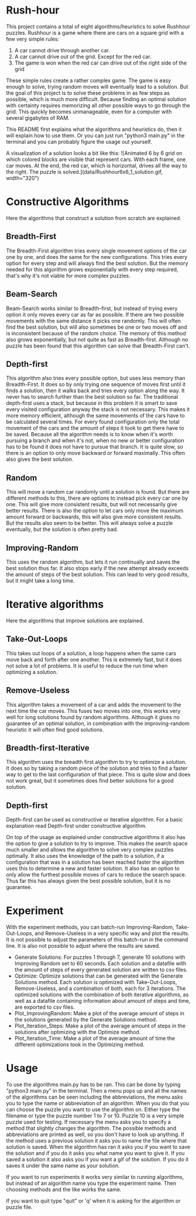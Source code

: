 # Rush-hour
This project contains a total of eight algorithms/heuristics to solve Rushhour puzzles. Rushhour is a game where there are cars on a square grid with a few very simple rules:
1. A car cannot drive through another car.
2. A car cannot drive out of the grid. Except for the red car.
3. The game is won when the red car can drive out of the right side of the grid

These simple rules create a rather complex game. The game is easy enough to solve, trying random moves will eventually lead to a solution. But the goal of this project is to solve these problems in as few steps as possible, which is much more difficult. Because finding an optimal solution with certainty requires memorizing all other possible ways to go through the grid. This quickly becomes unmanageable, even for a computer with several gigabytes of RAM.

This README first explains what the algorithms and heuristics do, then it will explain how to use them. Or you can just run "python3 main.py" in the terminal and you can probably figure the usage out yourself. 

A visualization of a solution looks a bit like this:
![Animated 6 by 6 grid on which colored blocks are visible that represent cars. With each frame, one car moves. At the end, the red car, which is horizontal, drives all the way to the right. The puzzle is solved.](data/Rushhour6x6_1_solution.gif, width="320")

# Constructive Algorithms
Here the algorithms that construct a solution from scratch are explained.

## Breadth-First
The Breadth-First algorithm tries every single movement options of the car one by one, and does the same for the new configurations. This tries every option for every step and will always find the best solution. But the memory needed for this algorithm grows exponentially with every step required, that's why it's not viable for more complex puzzles.

## Beam-Search
Beam-Search works similar to Breadth-first, but instead of trying every option it only moves every car as far as possible. If there are two possible movements with the same distance it picks one randomly. This will often find the best solution, but will also sometimes be one or two moves off and is inconsistent because of the random choice. The memory of this method also grows exponentially, but not quite as fast as Breadth-first. Although no puzzle has been found that this algorithm can solve that Breadth-First can't.

## Depth-first
This algorithm also tries every possible option, but uses less memory than Breadth-First. It does so by only trying one sequence of moves first until it finds a solution, then it walks back and tries every option along the way. It never has to search further than the best solution so far. The traditional depth-first uses a stack, but because in this problem it is smart to save every visited configuration anyway the stack is not necessary. This makes it more memory efficient, although the same movements of the cars have to be calculated several times. For every found configuration only the total movement of the cars and the amount of steps it took to get there have to be saved. Because all the algorithm needs is to know when it's worth pursuing a branch and when it's not, when no new or better configuration has to be found it does not have to pursue that branch. It is quite slow, so there is an option to only move backward or forward maximally. This often also gives the best solution.

## Random
This will move a random car randomly until a solution is found. But there are different methods to this, there are options to instead pick every car one by one. This will give more consistent results, but will not necessarily give better results. There is also the option to let cars only move the maximum amount forward or backwards, this will also give more consistent results. But the results also seem to be better. This will always solve a puzzle eventually, but the solution is often pretty bad.

## Improving-Random
This uses the random algorithm, but lets it run continually and saves the best solution thus far. It also stops early if the new attempt already exceeds the amount of steps of the best solution. This can lead to very good results, but it might take a long time.

# Iterative algorithms
Here the algorithms that improve solutions are explained.

## Take-Out-Loops
This takes out loops of a solution, a loop happens when the same cars move back and forth after one another. This is extremely fast, but it does not solve a lot of problems. It is useful to reduce the run time when optimizing a solution.

## Remove-Useless
This algorithm takes a movement of a car and adds the movement to the next time the car moves. This fuses two moves into one, this works very well for long solutions found by random algorithms. Although it gives no guarantee of an optimal solution, in combination with the improving-random heuristic it will often find good solutions.

## Breadth-first-Iterative
This algorithm uses the breadth first algorithm to try to optimize a solution. It does so by taking a random piece of the solution and tries to find a faster way to get to the last configuration of that piece. This is quite slow and does not work great, but it sometimes does find better solutions for a good solution.

## Depth-first
Depth-first can be used as constructive or iterative algorithm. For a basic explanation read Depth-first under constructive algorithm.

On top of the usage as explained under constructive algorithms it also has the option to give a solution to try to improve. This makes the search space much smaller and allows the algorithm to solve very complex puzzles optimally. It also uses the knowledge of the path to a solution, if a configuration that was in a solution has been reached faster the algorithm uses this to determine a new and faster solution.  It also has an option to only allow the furthest possible moves of cars to reduce the search space. Thus far this has always given the best possible solution, but it is no guarantee.

# Experiment
With the experiment methods, you can batch-run Improving-Random, Take-Out-Loops, and Remove-Useless in a very specific way and plot the results. It is not possible to adjust the parameters of this batch-run in the command line. It is also not possible to adjust where the results are saved. 
- Generate Solutions: For puzzles 1 through 7, generate 10 solutions with Improving Random set to 60 seconds. Each solution and a datafile with the amount of steps of every generated solution are written to csv files.
- Optimize: Optimize solutions that can be generated with the Generate Solutions method. Each solution is optimized with Take-Out-Loops, Remove-Useless, and a combination of both, each for 3 iterations. The optimized solutions with the combination of both iterative algorithms, as well as a datafile containing information about amount of steps and time, are exported to csv files.
- Plot_ImprovingRandom: Make a plot of the average amount of steps in the solutions generated by the Generate Solutions method.
- Plot_Iteration_Steps: Make a plot of the average amount of steps in the solutions after optimizing with the Optimize method.
- Plot_Iteration_Time: Make a plot of the average amount of time the different optimizations took in the Optimizing method.

# Usage
To use the algorithms main.py has to be ran. This can be done by typing "python3 main.py" in the terminal. Then a menu pops up and all the names of the algorithms can be seen including the abbreviations, the menu asks you to type the name or abbreviation of an algorithm. When you do that you can choose the puzzle you want to use the algorithm on. Either type the filename or type the puzzle number 1 to 7 or 10. Puzzle 10 is a very simple puzzle used for testing. If necessary the menu asks you to specify a method that slightly changes the algorithm. The possible methods and abbreviations are printed as well, so you don't have to look up anything. If the method uses a previous solution it asks you to name the file where that solution is saved. When the algorithm has ran it asks you if you want to save the solution and if you do it asks you what name you want to give it. If you saved a solution it also asks you if you want a gif of the solution. If you do it saves it under the same name as your solution.

If you want to run experiments it works very similar to running algorithms, but instead of an algorithm name you type the experiment name. Then choosing methods and the like works the same.

If you want to quit type "quit" or 'q' when it is asking for the algorithm or puzzle file.
